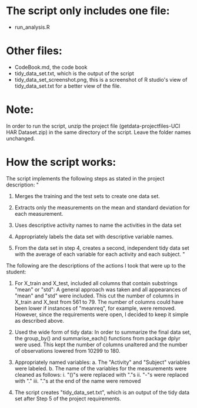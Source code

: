 The script only includes one file:
==================================
- run_analysis.R

Other files:
============
- CodeBook.md, the code book
- tidy_data_set.txt, which is the output of the script
- tidy_data_set_screenshot.png, this is a screenshot of R studio's view of tidy_data_set.txt for a better view of the file.

Note:
=====
In order to run the script, unzip the project file (getdata-projectfiles-UCI HAR Dataset.zip) in the same directory of the script. Leave the folder names unchanged.

How the script works:
=====================

The script implements the following steps as stated in the project description:
"
1. Merges the training and the test sets to create one data set.

2. Extracts only the measurements on the mean and standard deviation for each measurement.

3. Uses descriptive activity names to name the activities in the data set

4. Appropriately labels the data set with descriptive variable names. 

5. From the data set in step 4, creates a second, independent tidy data set with the average of each variable for each activity and each subject.
"

The following are the descriptions of the actions I took that were up to the student:

1. For X_train and X_test, included all columns that contain substrings "mean" or "std":
A general approach was taken and all appearances of "mean" and "std" were included. This cut the number of columns in X_train and X_test from 561 to 79.
The number of columns could have been lower if instances of "meanreq", for example, were removed. However, since the requirements were open, I decided to keep it simple as described above.

2. Used the wide form of tidy data:
In order to summarize the final data set, the group_by() and summarise_each() functions from package dplyr were used. This kept the number of columns unaltered and the number of observations lowered from 10299 to 180.

3. Appropriately named variables:
	a. The "Activity" and "Subject" variables were labeled. 
	b. The name of the variables for the measurements were cleaned as follows:
		i. "()"s were replaced with "."s
		ii. "-"s were replaced with "."
		iii. "."s at the end of the name were removed

4. The script creates "tidy_data_set.txt", which is an output of the tidy data set after Step 5 of the project requirements.


